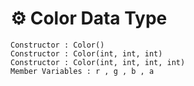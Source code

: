 # ⚙ Color Data Type

```
Constructor : Color()
Constructor : Color(int, int, int)
Constructor : Color(int, int, int, int)
Member Variables : r , g , b , a
```
